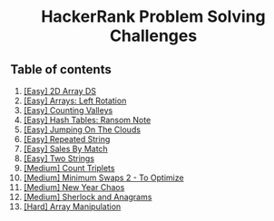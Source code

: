 <h1 align="center">
  HackerRank Problem Solving Challenges
</p>

 ## Table of contents
 
 1)  [[Easy] 2D Array DS](./2d-array-ds)
 2)  [[Easy] Arrays: Left Rotation](./arrays-left-rotation)
 3)  [[Easy] Counting Valleys](./counting-valleys)
 4)  [[Easy] Hash Tables: Ransom Note](./hash-tables-ransom-note)
 5)  [[Easy] Jumping On The Clouds](./jumping-on-the-clouds)
 6)  [[Easy] Repeated String](./repeated-string)
 7)  [[Easy] Sales By Match](./sales-by-match)
 8)  [[Easy] Two Strings](./two-strings)
 9)  [[Medium] Count Triplets](./count-triplets)
 9)  [[Medium] Minimum Swaps 2 - To Optimize](./minimum-swaps-2)
 10) [[Medium] New Year Chaos](./new-year-chaos)
 11) [[Medium] Sherlock and Anagrams](./sherlock-and-anagrams)
 12) [[Hard] Array Manipulation](./array-manipulation)
